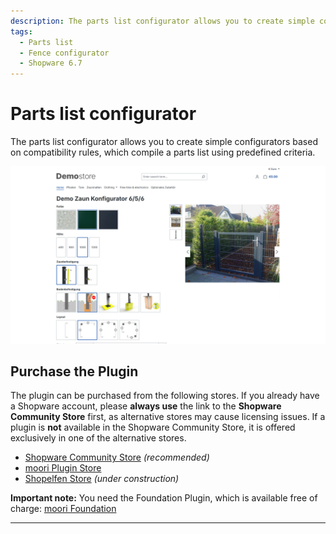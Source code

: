 ```yaml
---
description: The parts list configurator allows you to create simple configurators based on compatibility rules, which compile a parts list using predefined criteria.
tags:
  - Parts list
  - Fence configurator
  - Shopware 6.7
---
```


# Parts list configurator

The parts list configurator allows you to create simple configurators based on compatibility rules, which compile a parts list using predefined criteria.

![Preview](images/storefront-4.png)

## Purchase the Plugin

The plugin can be purchased from the following stores. If you already have a Shopware account, please **always use** the link to the **Shopware Community Store** first, as alternative stores may cause licensing issues. If a plugin is **not** available in the Shopware Community Store, it is offered exclusively in one of the alternative stores.

- [Shopware Community Store](https://store.shopware.com/en/search?search=MoorlPartsListConfigurator) *(recommended)*
- [moori Plugin Store](https://moori-plugin-store.com/MoorlPartsListConfigurator)
- [Shopelfen Store](https://www.shopelfen.de/) *(under construction)*


**Important note:** You need the Foundation Plugin, which is available free of charge: [moori Foundation](../MoorlFoundation/index.md)


---

